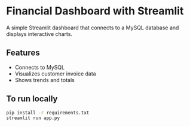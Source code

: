 # Financial Dashboard with Streamlit

A simple Streamlit dashboard that connects to a MySQL database and displays interactive charts.

## Features
- Connects to MySQL
- Visualizes customer invoice data
- Shows trends and totals

## To run locally
```bash
pip install -r requirements.txt
streamlit run app.py
```
